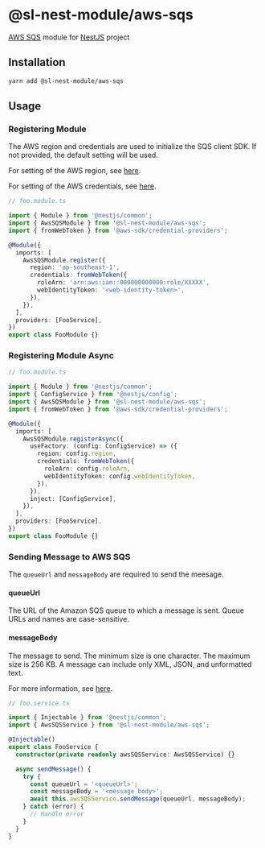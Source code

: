 # @sl-nest-module/aws-sqs

[AWS SQS](https://aws.amazon.com/sqs/) module for [NestJS](https://docs.nestjs.com/) project

## Installation

```sh
yarn add @sl-nest-module/aws-sqs
```

## Usage

### Registering Module

The AWS region and credentials are used to initialize the SQS client SDK. If not provided, the default setting will be used.

For setting of the AWS region, see [here](https://docs.aws.amazon.com/sdk-for-javascript/v2/developer-guide/setting-region.html).

For setting of the AWS credentials, see [here](https://docs.aws.amazon.com/sdk-for-javascript/v2/developer-guide/setting-credentials-node.html).

```typescript
// foo.module.ts

import { Module } from '@nestjs/common';
import { AwsSQSModule } from '@sl-nest-module/aws-sqs';
import { fromWebToken } from '@aws-sdk/credential-providers';

@Module({
  imports: [
    AwsSQSModule.register({
      region: 'ap-southeast-1',
      credentials: fromWebToken({
        roleArn: 'arn:aws:iam::000000000000:role/XXXXX',
        webIdentityToken: '<web-identity-token>',
      }),
    }),
  ],
  providers: [FooService],
})
export class FooModule {}
```

### Registering Module Async

```typescript
// foo.module.ts

import { Module } from '@nestjs/common';
import { ConfigService } from '@nestjs/config';
import { AwsSQSModule } from '@sl-nest-module/aws-sqs';
import { fromWebToken } from '@aws-sdk/credential-providers';

@Module({
  imports: [
    AwsSQSModule.registerAsync({
      useFactory: (config: ConfigService) => ({
        region: config.region,
        credentials: fromWebToken({
          roleArn: config.roleArn,
          webIdentityToken: config.webIdentityToken,
        }),
      }),
      inject: [ConfigService],
    }),
  ],
  providers: [FooService],
})
export class FooModule {}
```

### Sending Message to AWS SQS

The `queueUrl` and `messageBody` are required to send the meesage.

#### queueUrl

The URL of the Amazon SQS queue to which a message is sent. Queue URLs and names are case-sensitive.

#### messageBody

The message to send. The minimum size is one character. The maximum size is 256 KB. A message can include only XML, JSON, and unformatted text.

For more information, see [here](https://docs.aws.amazon.com/AWSJavaScriptSDK/v3/latest/clients/client-sqs/interfaces/sendmessagecommandinput.html).

```typescript
// foo.service.ts

import { Injectable } from '@nestjs/common';
import { AwsSQSService } from '@sl-nest-module/aws-sqs';

@Injectable()
export class FooService {
  constructor(private readonly awsSQSService: AwsSQSService) {}

  async sendMessage() {
    try {
      const queueUrl = '<queueUrl>';
      const messageBody = '<message body>';
      await this.awsSQSService.sendMessage(queueUrl, messageBody);
    } catch (error) {
      // Handle error
    }
  }
}
```
